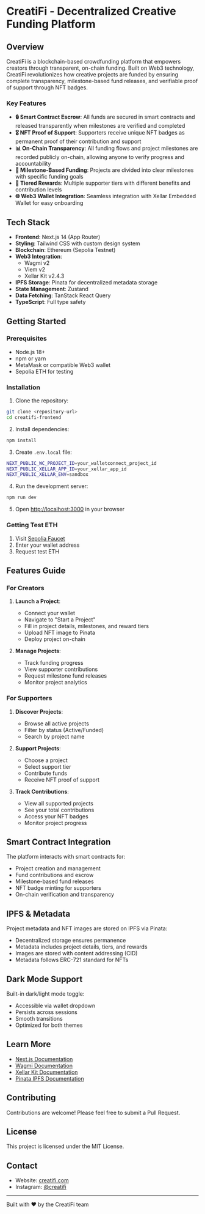# CreatiFi - Decentralized Creative Funding Platform

## Overview

CreatiFi is a blockchain-based crowdfunding platform that empowers creators through transparent, on-chain funding. Built on Web3 technology, CreatiFi revolutionizes how creative projects are funded by ensuring complete transparency, milestone-based fund releases, and verifiable proof of support through NFT badges.

### Key Features

- **🔒 Smart Contract Escrow**: All funds are secured in smart contracts and released transparently when milestones are verified and completed
- **🎖️ NFT Proof of Support**: Supporters receive unique NFT badges as permanent proof of their contribution and support
- **📊 On-Chain Transparency**: All funding flows and project milestones are recorded publicly on-chain, allowing anyone to verify progress and accountability
- **🎯 Milestone-Based Funding**: Projects are divided into clear milestones with specific funding goals
- **💎 Tiered Rewards**: Multiple supporter tiers with different benefits and contribution levels
- **🌐 Web3 Wallet Integration**: Seamless integration with Xellar Embedded Wallet for easy onboarding

## Tech Stack

- **Frontend**: Next.js 14 (App Router)
- **Styling**: Tailwind CSS with custom design system
- **Blockchain**: Ethereum (Sepolia Testnet)
- **Web3 Integration**:
  - Wagmi v2
  - Viem v2
  - Xellar Kit v2.4.3
- **IPFS Storage**: Pinata for decentralized metadata storage
- **State Management**: Zustand
- **Data Fetching**: TanStack React Query
- **TypeScript**: Full type safety

## Getting Started

### Prerequisites

- Node.js 18+
- npm or yarn
- MetaMask or compatible Web3 wallet
- Sepolia ETH for testing

### Installation

1. Clone the repository:

```bash
git clone <repository-url>
cd creatifi-frontend
```

2. Install dependencies:

```bash
npm install
```

3. Create `.env.local` file:

```bash
NEXT_PUBLIC_WC_PROJECT_ID=your_walletconnect_project_id
NEXT_PUBLIC_XELLAR_APP_ID=your_xellar_app_id
NEXT_PUBLIC_XELLAR_ENV=sandbox
```

4. Run the development server:

```bash
npm run dev
```

5. Open [http://localhost:3000](http://localhost:3000) in your browser

### Getting Test ETH

1. Visit [Sepolia Faucet](https://sepoliafaucet.com/)
2. Enter your wallet address
3. Request test ETH

## Features Guide

### For Creators

1. **Launch a Project**:

   - Connect your wallet
   - Navigate to "Start a Project"
   - Fill in project details, milestones, and reward tiers
   - Upload NFT image to Pinata
   - Deploy project on-chain

2. **Manage Projects**:
   - Track funding progress
   - View supporter contributions
   - Request milestone fund releases
   - Monitor project analytics

### For Supporters

1. **Discover Projects**:

   - Browse all active projects
   - Filter by status (Active/Funded)
   - Search by project name

2. **Support Projects**:

   - Choose a project
   - Select support tier
   - Contribute funds
   - Receive NFT proof of support

3. **Track Contributions**:
   - View all supported projects
   - See your total contributions
   - Access your NFT badges
   - Monitor project progress

## Smart Contract Integration

The platform interacts with smart contracts for:

- Project creation and management
- Fund contributions and escrow
- Milestone-based fund releases
- NFT badge minting for supporters
- On-chain verification and transparency

## IPFS & Metadata

Project metadata and NFT images are stored on IPFS via Pinata:

- Decentralized storage ensures permanence
- Metadata includes project details, tiers, and rewards
- Images are stored with content addressing (CID)
- Metadata follows ERC-721 standard for NFTs

## Dark Mode Support

Built-in dark/light mode toggle:

- Accessible via wallet dropdown
- Persists across sessions
- Smooth transitions
- Optimized for both themes

## Learn More

- [Next.js Documentation](https://nextjs.org/docs)
- [Wagmi Documentation](https://wagmi.sh/)
- [Xellar Kit Documentation](https://docs.xellar.co/)
- [Pinata IPFS Documentation](https://docs.pinata.cloud/)

## Contributing

Contributions are welcome! Please feel free to submit a Pull Request.

## License

This project is licensed under the MIT License.

## Contact

- Website: [creatifi.com](https://creatifi.vercel.app)
- Instagram: [@creatifi](https://instagram.com/creatifi)
---

Built with ❤️ by the CreatiFi team
